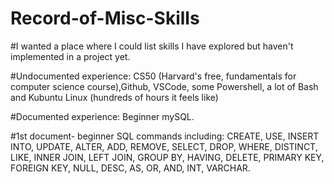 # Record-of-Misc-Skills

#I wanted a place where I could list skills I have explored but haven't implemented in a project yet.

#Undocumented experience: CS50 (Harvard's free, fundamentals for computer science course),Github, VSCode, some Powershell, a lot of Bash and Kubuntu Linux (hundreds of hours it feels like)

#Documented experience: Beginner mySQL.

#1st document- beginner SQL commands including: CREATE, USE, INSERT INTO, UPDATE, ALTER, ADD, REMOVE, SELECT, DROP, WHERE, DISTINCT, LIKE, INNER JOIN, LEFT JOIN, GROUP BY, HAVING, DELETE, PRIMARY KEY, FOREIGN KEY, NULL, DESC, AS, OR, AND, INT, VARCHAR.
